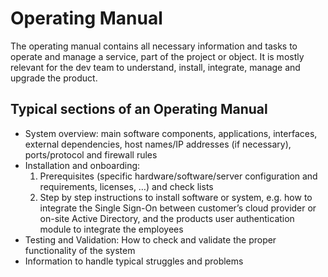 # Operating Manual

The operating manual contains all necessary information and tasks to operate and manage a service, part of the project or object. It is mostly relevant for the dev team to understand, install, integrate, manage and upgrade the product.

## Typical sections of an Operating Manual

- System overview: main software components, applications, interfaces, external dependencies, host names/IP addresses (if necessary), ports/protocol and firewall rules
- Installation and onboarding:
  1. Prerequisites (specific hardware/software/server configuration and requirements, licenses, …) and check lists
  2. Step by step instructions to install software or system, e.g. how to integrate the Single Sign-On between customer’s cloud provider or on-site Active Directory, and the products user authentication module to integrate the employees
- Testing and Validation: How to check and validate the proper functionality of the system
- Information to handle typical struggles and problems
